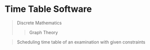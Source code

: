# Time Table Software

> Discrete Mathematics
>> Graph Theory

> Scheduling time table of an examination with given constraints
